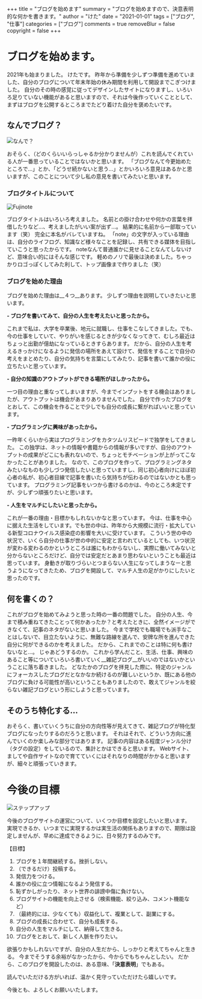 +++
title = "ブログを始めます"
summary = "ブログを始めますので、決意表明的な何かを書きます。"
author = "けた"
date = "2021-01-01"
tags = ["ブログ", "仕事"]
categories = ["ブログ"]
comments = true
removeBlur = false
copyright = false
+++


# ブログを始めます。

2021年も始まりました。
けたです。
昨年から準備を少しずつ準備を進めていました、自分のブログについて年末年始の休み期間を利用して開設までこぎつけました。
自分のその時の感覚に従ってデザインしたサイトになりますし、いろいろ足りていない機能があると思いますので、それは今後作っていくこととして、まずはブログを公開するところまでたどり着けた自分を褒めたいです。

## なんでブログ？

![なんで？](https://images.pexels.com/photos/3683053/pexels-photo-3683053.jpeg?auto=compress&cs=tinysrgb&dpr=2&h=750&w=1260)

おそらく、（どのくらいいらっしゃるか分かりませんが）これを読んでくれている人が一番思っていることではないかと思います。
「ブログなんて今更始めたところで...」とか、「どうせ続かないと思う...」とかいろいろ意見はあるかと思いますが、このことについて少し私の意見を書いてみたいと思います。

### ブログタイトルについて

![Fujinote](https://document-export.canva.com/Zlcn0/DAERsQZlcn0/20/thumbnail/4yVAbxIvTJCjNCqOyGtdDw-0001-14937222680.png)

ブログタイトルはいろいろ考えました。
名前との掛け合わせや何かの言葉を拝借したりなど...、考えましたがいい案が出ず...。
結果的に名前から一部取っています（笑）
完全に本名がバレていますね。
「note」の文字が入っている理由は、自分のライフログ、知識など様々なことを記録し、共有できる媒体を目指していこうと思ったからです。
noteなんて普通誰かに見せることなんてしないけど、意味合い的にはそんな感じです。
軽めのノリで最後は決めました。ちゃっかりロゴっぽくしてみた利して、トップ画像まで作りました（笑）

### ブログを始めた理由

ブログを始めた理由は__４つ__あります。
少しずつ理由を説明していきたいと思います。

__- ブログを書いてみて、自分の人生を考えたいと思ったから。__

これまで私は、大学を卒業後、地元に就職し、仕事をこなしてきました。でも、今の仕事をしていて、やりがいを感じるときが少なくなってきて、むしろ最近はちょっと出勤が億劫になっているときすらあります。
だから、自分の人生を考えるきっかけになるように発信の場所をあえて設けて、発信をすることで自分の考えをまとめたり、自分の気持ちを言葉にしてみたり、記事を書いて誰かの役に立ちたいと思っています。

__- 自分の知識のアウトプットができる場所がほしかったから。__

一つ目の理由と重なってしまいますが、今までインプットをする機会はありましたが、アウトプットは機会があまりありませんでした。
自分で作ったブログをとおして、この機会を作ることで少しでも自分の成長に繋がればいいと思っています。

__- プログラミングに興味があったから。__

一昨年くらいから実はプログラミングをカタツムリスピードで独学をしてきました。
この独学は、ネットの情報や書籍からの情報が多いですが、自分のアウトプットの成果がどこにも表れないので、ちょっとモチベーションが上がってこなかったことがありました。
なので、このブログを作って、プログラミングネタみたいなものも少しづつ発信したいと思っていますし、同じ初心者向けにほぼ初心者の私が、初心者目線で記事を書いたら気持ちが伝わるのではないかとも思っています。
プログラミング記事をいつから書けるのかは、今のところ未定ですが、少しずつ頑張りたいと思います。

__- 人生をマルチにしたいと思ったから。__

これが一番の理由・目標かもしれないかなと思っています。
今は、仕事を中心に据えた生活をしています。でも世の中は、昨年から大規模に流行・拡大している新型コロナウイルス感染症の影響を大いに受けています。
こういう世の中の状況で、いくら自分の仕事が世の中的に安定と言われているとしても、いつ状況が変わる変わるのかというところは誰にもわからないし、実際に働いてみないと分からないところだけど、自分では安定だとあまり思わないということも最近は思っています。
身動きが取りづらいとつまらない人生になってしまうなーと思うようになってきたため、ブログを開設して、マルチ人生の足がかりにしたいと思ったのです。

## 何を書くの？

これがブログを始めてみようと思った時の一番の問題でした。
自分の人生、今まで積み重ねてきたことって何かあったか？と考えたときに、全然イメージができなくて、記事のネタがないと思いました。
今まで学校でも職場でも派手なことはしないで、目立たないように、無難な路線を選んで、安牌な所を進んできた自分に何ができるのかを考えました。
だから、これまでのことは特に何も書けないなと...。
じゃあどうするのか。
これから学んだこと、生活、仕事、興味のあること等についていろいろ書いていく__雑記ブログ__がいいのではないかということに落ち着きました。
どなたかのブログを拝見した際に、特定のジャンルにフォーカスしたブログだとなかなか続けるのが難しいというか、既にある他のブログに負ける可能性が高いということもありましたので、敢えてジャンルを絞らない雑記ブログという形にしようと思っています。

## そのうち特化する...

おそらく、書いていくうちに自分の方向性等が見えてきて、雑記ブログが特化型ブログになったりするのだろうと思います。
それはそれで、どういう方向に進んでいくのか楽しみな部分ではあります。
記事の内容はある程度ジャンル分け（タグの設定）をしているので、集計とかはできると思います。
Webサイト、ましてや自作サイトなので育てていくにはそれなりの時間がかかると思いますが、細々と頑張っていきます。

# 今後の目標

![ステップアップ](https://images.pexels.com/photos/590016/pexels-photo-590016.jpeg?auto=compress&cs=tinysrgb&dpr=2&h=750&w=1260)

今後のブログサイトの運営について、いくつか目標を設定したいと思います。
実現できるか、いつまでに実現するかは実生活の関係もありますので、期限は設定しませんが、早めに達成できるように、日々努力するのみです。

【目標】
1. ブログを１年間継続する。挫折しない。
2. （できるだけ）投稿する。
3. 発信力をつける。
4. 誰かの役に立つ情報になるよう発信する。
5. 恥ずかしがったり、ネット世界の誹謗中傷に負けない。
6. ブログサイトの機能を向上させる（検索機能、絞り込み、コメント機能など）
7. （最終的には、少なくても）収益化して、複業として、副業にする。
8. ブログの成長に合わせて、自分も成長する。
9. 自分の人生をマルチにして、納得して生きる。
10. ブログをとおして、新しく人脈を作りたい。

欲張りかもしれないですが、自分の人生だから、しっかりと考えてちゃんと生きる。
今までそうする余裕がなかったから、今からでもちゃんとしたい。
だから、このブログを開設したのは、ある意味、「__決意表明__」でもある。

読んでいただける方がいれば、温かく見守っていただけたら嬉しいです。

今後とも、よろしくお願いいたします。
